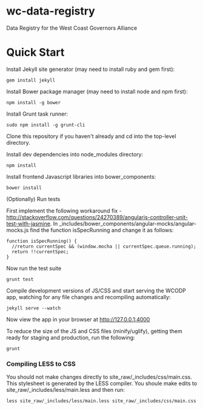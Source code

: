 wc-data-registry
================

Data Registry for the West Coast Governors Alliance

Quick Start
===========
Install Jekyll site generator (may need to install ruby and gem first):

```
gem install jekyll
```

Install Bower package manager (may need to install node and npm first):

```
npm install -g bower
```
    
Install Grunt task runner:

```
sudo npm install -g grunt-cli
```

Clone this repository if you haven't already and cd into the top-level directory.

Install dev dependencies into node_modules directory:

```
npm install
```

Install frontend Javascript libraries into bower_components:

```
bower install
``` 

(Optionally) Run tests

First implement the following workaround fix - http://stackoverflow.com/questions/24270389/angularjs-controller-unit-test-with-jasmine. In _includes/bower_components/angular-mocks/angular-mocks.js find the function isSpecRunning and change it as follows:

```
function isSpecRunning() {
  //return currentSpec && (window.mocha || currentSpec.queue.running);
  return !!currentSpec;
}
```

Now run the test suite

```
grunt test
```

Compile development versions of JS/CSS and start serving the WCODP app, watching for any file changes and recompiling automatically:

```
jekyll serve --watch
```

Now view the app in your browser at http://127.0.0.1:4000

To reduce the size of the JS and CSS files (minify/uglify), getting them ready for staging and production, run the following:

```
grunt
```

### Compiling LESS to CSS
You should not make changes directly to site_raw/_includes/css/main.css.  This stylesheet is generated by the LESS compiler.  You shoule make edits to site_raw/_includes/less/main.less and then run:

```
less site_raw/_includes/less/main.less site_raw/_includes/css/main.css
```